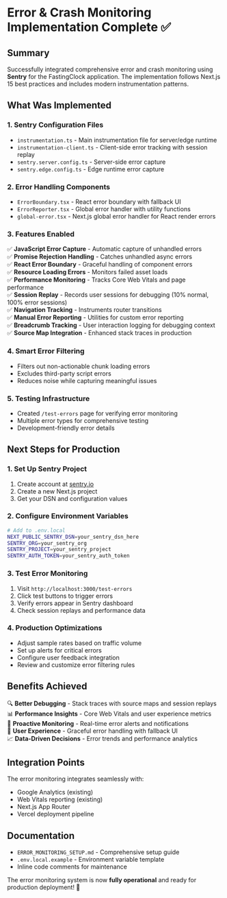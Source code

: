 # Error & Crash Monitoring Implementation Complete ✅

## Summary

Successfully integrated comprehensive error and crash monitoring using **Sentry** for the FastingClock application. The implementation follows Next.js 15 best practices and includes modern instrumentation patterns.

## What Was Implemented

### 1. **Sentry Configuration Files**
- `instrumentation.ts` - Main instrumentation file for server/edge runtime
- `instrumentation-client.ts` - Client-side error tracking with session replay
- `sentry.server.config.ts` - Server-side error capture
- `sentry.edge.config.ts` - Edge runtime error capture

### 2. **Error Handling Components**
- `ErrorBoundary.tsx` - React error boundary with fallback UI
- `ErrorReporter.tsx` - Global error handler with utility functions
- `global-error.tsx` - Next.js global error handler for React render errors

### 3. **Features Enabled**
✅ **JavaScript Error Capture** - Automatic capture of unhandled errors  
✅ **Promise Rejection Handling** - Catches unhandled async errors  
✅ **React Error Boundary** - Graceful handling of component errors  
✅ **Resource Loading Errors** - Monitors failed asset loads  
✅ **Performance Monitoring** - Tracks Core Web Vitals and page performance  
✅ **Session Replay** - Records user sessions for debugging (10% normal, 100% error sessions)  
✅ **Navigation Tracking** - Instruments router transitions  
✅ **Manual Error Reporting** - Utilities for custom error reporting  
✅ **Breadcrumb Tracking** - User interaction logging for debugging context  
✅ **Source Map Integration** - Enhanced stack traces in production  

### 4. **Smart Error Filtering**
- Filters out non-actionable chunk loading errors
- Excludes third-party script errors
- Reduces noise while capturing meaningful issues

### 5. **Testing Infrastructure**
- Created `/test-errors` page for verifying error monitoring
- Multiple error types for comprehensive testing
- Development-friendly error details

## Next Steps for Production

### 1. **Set Up Sentry Project**
1. Create account at [sentry.io](https://sentry.io)
2. Create a new Next.js project
3. Get your DSN and configuration values

### 2. **Configure Environment Variables**
```bash
# Add to .env.local
NEXT_PUBLIC_SENTRY_DSN=your_sentry_dsn_here
SENTRY_ORG=your_sentry_org
SENTRY_PROJECT=your_sentry_project
SENTRY_AUTH_TOKEN=your_sentry_auth_token
```

### 3. **Test Error Monitoring**
1. Visit `http://localhost:3000/test-errors`
2. Click test buttons to trigger errors
3. Verify errors appear in Sentry dashboard
4. Check session replays and performance data

### 4. **Production Optimizations**
- Adjust sample rates based on traffic volume
- Set up alerts for critical errors
- Configure user feedback integration
- Review and customize error filtering rules

## Benefits Achieved

🔍 **Better Debugging** - Stack traces with source maps and session replays  
📊 **Performance Insights** - Core Web Vitals and user experience metrics  
🚨 **Proactive Monitoring** - Real-time error alerts and notifications  
🔄 **User Experience** - Graceful error handling with fallback UI  
📈 **Data-Driven Decisions** - Error trends and performance analytics  

## Integration Points

The error monitoring integrates seamlessly with:
- Google Analytics (existing)
- Web Vitals reporting (existing)  
- Next.js App Router
- Vercel deployment pipeline

## Documentation

- `ERROR_MONITORING_SETUP.md` - Comprehensive setup guide
- `.env.local.example` - Environment variable template
- Inline code comments for maintenance

The error monitoring system is now **fully operational** and ready for production deployment! 🎉
